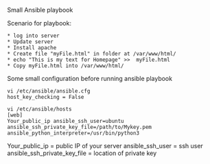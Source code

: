 Small Ansible playbook

Scenario for playbook:

    * log into server
    * Update server
    * Install apache
    * Create file "myFile.html" in folder at /var/www/html/
    * echo "This is my text for Homepage" >>  myFile.html
    * Copy myFile.html into /var/www/html/

Some small configuration before running ansible playbook

    vi /etc/ansible/ansible.cfg
    host_key_checking = False

    vi /etc/ansible/hosts
    [web]
    Your_public_ip ansible_ssh_user=ubuntu ansible_ssh_private_key_file=/path/to/Mykey.pem ansible_python_interpreter=/usr/bin/python3

Your_public_ip = public IP of your server
ansible_ssh_user = ssh user 
ansible_ssh_private_key_file = location of private key 
